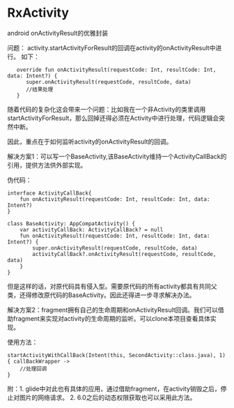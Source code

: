 # RxActivity
android  onActivityResult的优雅封装

问题：
activity.startActivityForResult的回调在activity的onActivityResult中进行。
如下：
```
   override fun onActivityResult(requestCode: Int, resultCode: Int, data: Intent?) {
      super.onActivityResult(requestCode, resultCode, data)
      //结果处理
   }
```
随着代码的复杂化这会带来一个问题：比如我在一个非Activity的类里调用startActivityForResult，那么回掉还得必须在Activity中进行处理，代码逻辑会突然中断。

因此，重点在于如何监听activity的onActivityResult的回调。

解决方案1：可以写一个BaseActivity,该BaseActivity维持一个ActivityCallBack的引用，提供方法供外部实现。

伪代码：
```
interface ActivityCallBack{
    fun onActivityResult(requestCode: Int, resultCode: Int, data: Intent?)
}
```
```
class BaseActivity: AppCompatActivity() {
    var activityCallBack: ActivityCallBack? = null
    fun onActivityResult(requestCode: Int, resultCode: Int, data: Intent?) {
        super.onActivityResult(requestCode, resultCode, data)
        activityCallBack?.onActivityResult(requestCode, resultCode, data)
    }
}
```

但是这样的话，对原代码具有侵入型。需要原代码的所有activity都具有共同父类，还得修改原代码的BaseActivity。因此还得进一步寻求解决办法。

解决方案2：fragment拥有自己的生命周期和onActivityResult回调。我们可以借助fragment来实现对activity的生命周期的监听。可以clone本项目查看具体实现。

使用方法：
```
startActivityWithCallBack(Intent(this, SecondActivity::class.java), 1) { callBackWrapper ->
    //处理回调
}
```

附：1. glide中对此也有具体的应用，通过借助fragment，在activity销毁之后，停止对图片的网络请求。
   2. 6.0之后的动态权限获取也可以采用此方法。
